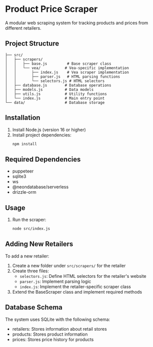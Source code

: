 # Product Price Scraper

A modular web scraping system for tracking products and prices from different retailers.

## Project Structure

```
├── src/
│   ├── scrapers/
│   │   ├── base.js         # Base scraper class
│   │   └── vea/           # Vea-specific implementation
│   │       ├── index.js    # Vea scraper implementation
│   │       ├── parser.js   # HTML parsing functions
│   │       └── selectors.js # HTML selectors
│   ├── database.js        # Database operations
│   ├── models.js          # Data models
│   ├── utils.js           # Utility functions
│   └── index.js           # Main entry point
└── data/                  # Database storage
```

## Installation

1. Install Node.js (version 16 or higher)
2. Install project dependencies:
   ```bash
   npm install
   ```

## Required Dependencies

- puppeteer
- sqlite3
- ws
- @neondatabase/serverless
- drizzle-orm

## Usage

1. Run the scraper:
   ```bash
   node src/index.js
   ```

## Adding New Retailers

To add a new retailer:

1. Create a new folder under `src/scrapers/` for the retailer
2. Create three files:
   - `selectors.js`: Define HTML selectors for the retailer's website
   - `parser.js`: Implement parsing logic
   - `index.js`: Implement the retailer-specific scraper class
3. Extend the BaseScraper class and implement required methods

## Database Schema

The system uses SQLite with the following schema:

- retailers: Stores information about retail stores
- products: Stores product information
- prices: Stores price history for products
